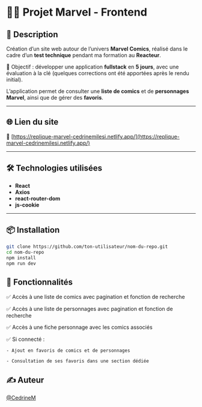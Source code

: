# 🦸‍♀️ Projet Marvel - Frontend

## 📌 Description

Création d’un site web autour de l’univers **Marvel Comics**, réalisé dans le cadre d’un **test technique** pendant ma formation au **Reacteur**.

🎯 Objectif : développer une application **fullstack** en **5 jours**, avec une évaluation à la clé (quelques corrections ont été apportées après le rendu initial).

L’application permet de consulter une **liste de comics** et de **personnages Marvel**, ainsi que de gérer des **favoris**.

---

## 🌐 Lien du site

🔗 [https://replique-marvel-cedrinemilesi.netlify.app/](https://replique-marvel-cedrinemilesi.netlify.app/)

---

## 🛠️ Technologies utilisées

- **React**
- **Axios**
- **react-router-dom**
- **js-cookie**

---

## 📦 Installation

```bash
git clone https://github.com/ton-utilisateur/nom-du-repo.git
cd nom-du-repo
npm install
npm run dev
```

## 🔧 Fonctionnalités

✅ Accès à une liste de comics avec pagination et fonction de recherche

✅ Accès à une liste de personnages avec pagination et fonction de recherche

✅ Accès à une fiche personnage avec les comics associés

✅ Si connecté :

    - Ajout en favoris de comics et de personnages

    - Consultation de ses favoris dans une section dédiée

## ✍️ Auteur

[@CedrineM](https://github.com/CedrineM)
